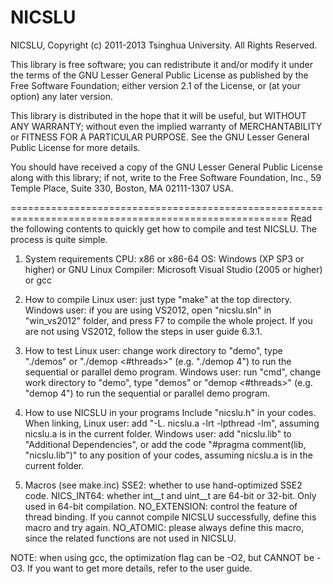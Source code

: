 # NICSLU

NICSLU, Copyright (c) 2011-2013 Tsinghua University. All Rights Reserved.

This library is free software; you can redistribute it and/or modify it under the terms of the GNU Lesser General Public License as published by the Free Software Foundation; either version 2.1 of the License, or (at your option) any later version.

This library is distributed in the hope that it will be useful, but WITHOUT ANY WARRANTY; without even the implied warranty of MERCHANTABILITY or FITNESS FOR A PARTICULAR PURPOSE. See the GNU Lesser General Public License for more details.

You should have received a copy of the GNU Lesser General Public License along with this library; if not, write to the Free Software Foundation, Inc., 59 Temple Place, Suite 330, Boston, MA 02111-1307 USA.

======================================================================================================
Read the following contents to quickly get how to compile and test NICSLU. The process is quite simple.

1. System requirements
	CPU: x86 or x86-64
	OS: Windows (XP SP3 or higher) or GNU Linux
	Compiler: Microsoft Visual Studio (2005 or higher) or gcc

2. How to compile
	Linux user: just type "make" at the top directory.
	Windows user: if you are using VS2012, open "nicslu.sln" in "win_vs2012" folder, and press F7 to compile the whole project. If you are not using VS2012, follow the steps in user guide 6.3.1.

3. How to test
	Linux user: change work directory to "demo", type "./demos" or "./demop <#threads>" (e.g. "./demop 4") to run the sequential or parallel demo program.
	Windows user: run "cmd", change work directory to "demo", type "demos" or "demop <#threads>" (e.g. "demop 4") to run the sequential or parallel demo program.

4. How to use NICSLU in your programs
	Include "nicslu.h" in your codes. When linking, 
	Linux user: add "-L. nicslu.a -lrt -lpthread -lm", assuming nicslu.a is in the current folder.
	Windows user: add "nicslu.lib" to "Additional Dependencies", or add the code "#pragma comment(lib, "nicslu.lib")" to any position of your codes, assuming nicslu.a is in the current folder.

5. Macros (see make.inc)
	SSE2: whether to use hand-optimized SSE2 code.
	NICS_INT64: whether int__t and uint__t are 64-bit or 32-bit. Only used in 64-bit compilation.
	NO_EXTENSION: control the feature of thread binding. If you cannot compile NICSLU successfully, define this macro and try again.
	NO_ATOMIC: please always define this macro, since the related functions are not used in NICSLU.

NOTE: when using gcc, the optimization flag can be -O2, but CANNOT be -O3.
If you want to get more details, refer to the user guide.

